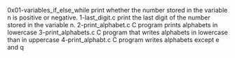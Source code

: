 0x01-variables_if_else_while print whether the number stored in the variable n is positive or negative.
1-last_digit.c print the last digit of the number stored in the variable n.
 2-print_alphabet.c C program prints alphabets in lowercase
3-print_alphabets.c C program that writes alphabets in lowercase than in uppercase
4-print_alphabt.c C program writes alphabets except e and q 
